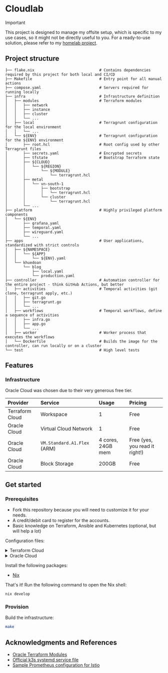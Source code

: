 # Cloudlab

> [!IMPORTANT]
> This project is designed to manage my offsite setup, which is specific to my
> use cases, so it might not be directly useful to you. For a ready-to-use
> solution, please refer to my [homelab project](https://github.com/khuedoan/homelab).

## Project structure

```
├── flake.nix                             # Contains dependencies required by this project for both local and CI/CD
├── Makefile                              # Entry point for all manual actions
├── compose.yaml                          # Servers required for running locally
├── infra                                 # Infrastructure definition
│   ├── modules                           # Terraform modules
│   │   ├── network
│   │   ├── instance
│   │   ├── cluster
│   │   └── ...
│   ├── local                             # Terragrunt configuration for the local environment
│   │   └── ...
│   └── ${ENV}                            # Terragrunt configuration for the ${ENV} environment
│       ├── root.hcl                      # Root config used by other Terragrunt files
│       ├── secrets.yaml                  # Encrypted secrets
│       ├── tfstate                       # Bootstrap Terraform state
│       ├── ${CLOUD}
│       │   └── ${REGION}
│       │       └── ${MODULE}
│       │           └── terragrunt.hcl
│       ├── metal
│       │   └── vn-south-1
│       │       ├── bootstrap
│       │       │   └── terragrunt.hcl
│       │       └── cluster
│       │           └── terragrunt.hcl
│       └── ...
├── platform                              # Highly privileged platform components
│   └── ${ENV}
│       ├── grafana.yaml
│       ├── temporal.yaml
│       ├── wireguard.yaml
│       └── ...
├── apps                                  # User applications, standardized with strict controls
│   ├── ${NAMESPACE}
│   │   └── ${APP}
│   │       └── ${ENV}.yaml
│   └── khuedoan
│       └── blog
│           ├── local.yaml
│           └── production.yaml
├── controller                            # Automation controller for the entire project - think GitHub Actions, but better
│   ├── activities                        # Temporal activities (git clone, terragrunt apply, etc.)
│   │   ├── git.go
│   │   ├── terragrunt.go
│   │   └── ...
│   ├── workflows                         # Temporal workflows, define a sequence of activities
│   │   ├── infra.go
│   │   ├── app.go
│   │   └── ...
│   ├── worker                            # Worker process that executes the workflows
│   └── Dockerfile                        # Builds the image for the controller, can run locally or on a cluster
└── test                                  # High level tests
```

## Features

### Infrastructure

Oracle Cloud was chosen due to their very generous free tier.

| Provider        | Service                     | Usage             | Pricing                        |
| :--             | :--                         | :--               | :--                            |
| Terraform Cloud | Workspace                   | 1                 | Free                           |
| Oracle Cloud    | Virtual Cloud Network       | 1                 | Free                           |
| Oracle Cloud    | `VM.Standard.A1.Flex` (ARM) | 4 cores, 24GB mem | Free (yes, you read it right!) |
| Oracle Cloud    | Block Storage               | 200GB             | Free                           |

## Get started

### Prerequisites

- Fork this repository because you will need to customize it for your needs.
- A credit/debit card to register for the accounts.
- Basic knowledge on Terraform, Ansible and Kubernetes (optional, but will help a lot)

Configuration files:

<details>

<summary>Terraform Cloud</summary>

- Create a Terraform Cloud account at <https://app.terraform.io>

</details>

<details>

<summary>Oracle Cloud</summary>

- Create an Oracle Cloud account at <https://cloud.oracle.com>
- Generate an API signing key:
  - Profile menu (User menu icon) -> User Settings -> API Keys -> Add API Key
  - Select Generate API Key Pair, download the private key to `~/.oci/private.pem` and click Add
  - Copy the Configuration File Preview to `~/.oci/config` and change `key_file` to `~/.oci/private.pem`

If you see a warning like this, try to avoid those regions:

> ⚠️ Because of high demand for Arm Ampere A1 Compute capacity in the Foo and Bar regions, A1 instance availability in these regions is limited.
> If you plan to create A1 instances, we recommend choosing another region as your home region

</details>

Install the following packages:

- [Nix](https://nixos.org/download.html)

That's it! Run the following command to open the Nix shell:

```sh
nix develop
```

### Provision

Build the infrastructure:

```sh
make
```

## Acknowledgments and References

- [Oracle Terraform Modules](https://github.com/oracle-terraform-modules)
- [Official k3s systemd service file](https://github.com/k3s-io/k3s/blob/master/k3s.service)
- [Sample Prometheus configuration for Istio](https://github.com/istio/istio/blob/master/samples/addons/extras/prometheus-operator.yaml)
